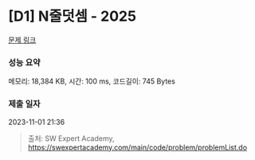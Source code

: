 # [D1] N줄덧셈 - 2025 

[문제 링크](https://swexpertacademy.com/main/code/problem/problemDetail.do?contestProbId=AV5QFZtaAscDFAUq) 

### 성능 요약

메모리: 18,384 KB, 시간: 100 ms, 코드길이: 745 Bytes

### 제출 일자

2023-11-01 21:36



> 출처: SW Expert Academy, https://swexpertacademy.com/main/code/problem/problemList.do